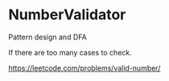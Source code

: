 # NumberValidator
Pattern design and DFA

If there are too many cases to check.

https://leetcode.com/problems/valid-number/
